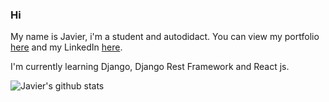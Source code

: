 ### Hi 
My name is Javier, i'm a student and autodidact. 
You can view my portfolio [here](jfernandez.tech) and my LinkedIn [here](https://www.linkedin.com/in/javier-a-agustin/).

I'm currently learning Django, Django Rest Framework and React js.
<!--
**javier-a-agustin/javier-a-agustin** is a ✨ _special_ ✨ repository because its `README.md` (this file) appears on your GitHub profile.



Here are some ideas to get you started:

- 🔭 I’m currently working on ...
- 🌱 I’m currently learning ...
- 👯 I’m looking to collaborate on ...
- 🤔 I’m looking for help with ...
- 💬 Ask me about ...
- 📫 How to reach me: ...
- 😄 Pronouns: ...
- ⚡ Fun fact: ...
-->
![Javier's github stats](https://github-readme-stats.vercel.app/api?username=javier-a-agustin&show_icons=true&theme=nightowl)
